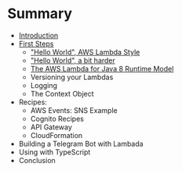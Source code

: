 # Summary

* [Introduction](intro/intro.md)
* [First Steps](firststeps/README.md)
  * ["Hello World", AWS Lambda Style](firststeps/hello.md)
  * ["Hello World", a bit harder](firststeps/hello-world-longer.md)
  * [The AWS Lambda for Java 8 Runtime Model](firststeps/runtime-model.md)
  * Versioning your Lambdas
  * Logging
  * The Context Object
* Recipes:
  * AWS Events: SNS Example
  * Cognito Recipes
  * API Gateway
  * CloudFormation
* Building a Telegram Bot with Lambada 
* Using with TypeScript
* Conclusion
